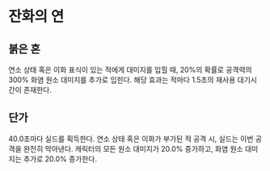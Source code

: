 # 잔화의 연

## 붉은 혼

연소 상태 혹은 이화 표식이 있는 적에게 대미지를 입힐 때, 20%의 확률로 공격력의 300% 화염 원소 대미지를 추가로 입힌다. 해당 효과는 적마다 1.5초의 재사용 대기시간이 존재한다.

## 단가

40.0초마다 실드를 획득한다. 연소 상태 혹은 이화가 부가된 적 공격 시, 실드는 이번 공격을 완전히 막아낸다. 캐릭터의 모든 원소 대미지가 20.0% 증가하고, 화염 원소 대미지는 추가로 20.0% 증가한다.
 
